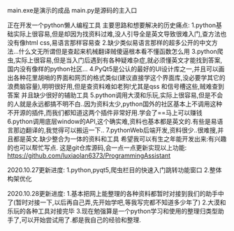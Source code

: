 main.exe是演示的成品
main.py是源码的主入口

正在开发一个python懒人编程工具
主要思路和想要解决的历史痛点:
1.python基础实际上很容易,但是却因为找资料过难,没人引导全是英文导致很难入门,查方法也没有像html css,易语言那样容易查
2.缺少类似易语言那样的超多公开的中文方法...什么文无所谓但是查起来机械翻译贼傻逼根本看不懂函数怎么用
3.python爬虫,实际上很容易,但是当入门后遇到有各种疑难杂症,就必须懂英文才能找到答案,国内没有像样的python社区...
4.PyQt5是公认的最好的UI设计库之一,并且可以画出各种花里胡哨的界面和网页的格式类似(建议直接学这个界面库,没必要学其它的浪费脑容量),明明很好用,但是查资料难如老狗!尤其是qss 和信号槽这些,贼难查到答案 并且缺少很好的辅助工具
5.python调用大漠和乐玩,实际上很容易,但是不会的人就是永远都搞不明不白..因为资料太少,python国外的社区基本上不调用这种不开源的插件,而我们都知道这两个插件非常好用.学会了==马上可以赚钱
6.python调用底层window的API,这个确实难,资料也基本都是英文的.有些是易语言那边翻译的,我觉得可以搬运一下..
7.pythonWeb后端开发,资料很少..很难搜,并且都是英文.缺少整合为一体的资料和工具
希望我可以有生之年能开发出来:有兴趣的也可以帮忙写点.
这是git仓库源码,会一点一点更新实现以上功能:
https://github.com/luxiaolan6373/ProgrammingAssistant

2020.10.27更新进度:
1.python,pyqt5,爬虫栏目的快速入门跳转功能窗口
2.整体构架优化

2020.10.28更新进度:
1.基本把网上能整理的各种资料都暂时对接到我们的助手中了(暂时对接一下,以后再自己弄,先开始学吧,等我写完都不知道多少年了)
2.大漠和乐玩的各种工具对接完毕
3.现在勉强算是一个python学习和使用的整理归类型助手了,可以开始尝试用了.都是我自己的经验和整理.
